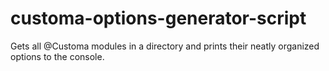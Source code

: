 # customa-options-generator-script
Gets all @Customa modules in a directory and prints their neatly organized options to the console.
